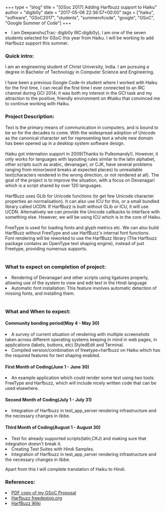 +++
type = "blog"
title = "[GSoc 2017] Adding Harfbuzz support to Haiku"
author = "digib0y"
date = "2017-05-06 22:36:57+00:00"
tags = ["haiku", "software", "GSoC2017", "students", "summerofcode", "google", "GSoC", "Google Summer of Code"] 
+++
<li>I am Deepanshu(Trac: digib0y IRC:digib0y), I am one of the seven students selected for GSoC this year from Haiku. I will be working to add Harfbuzz support this summer.</li>

<h3>Quick intro:</h3>
<p>I am an engineering student of Christ University, India. I am pursuing a degree in Bachelor of Technology in Computer Science and Engineering.
<br><br>
I have been a previous Google Code-In student where I worked with Haiku for the first time, I can recall the first time I ever connected to an IRC channel during GCI 2014; it was both my interest in the GCI task and my attraction to the positive, friendly environment on #haiku that convinced me to continue working with Haiku.
<br></p>
<h3>Project Description:</h3>
<p>Text is the primary means of communication in computers, and is bound to be so for the decades to come. With the widespread adoption of Unicode as the canonical character set for representing text a whole new domain has been opened up in a desktop system software design.<br><br>Haiku got internation support in 2009(Thanks to Pulkomandy!). However, it only works for languages with layouting rules similar to the latin alphabet, other scripts such as arabic, devanagari, or CJK, have several problems ranging from minor(word breaks at expected places) to unreadable text(characters rendered in the wrong direction, or not rendered at all). The goal of the project is to improve the situation, with a focus on Devanagari which is a script shared by over 120 languages.<br><br>HarfBuzz uses GLib for Unicode functions (to get few Unicode character properties an normalisation). It can also use ICU for this, or a small bundled library called UCDN. If HarfBuzz is built without GLib or ICU, it will use UCDN. Alternatively we can provide the Unicode callbacks to interface with something else. However, we will be using ICU which is in the core of Haiku.<br><br>FreeType is used for loading fonts and glyph metrics etc. We can also build HarfBuzz without FreeType and use HarfBuzz's internal font functions.<br>Font rendering will be reworked to use the HarfBuzz library (The Harfbuzz package contains an OpenType text shaping engine), instead of just Freetype, providing numerous supports.<br><br>
<h3>What to expect on completion of project:</h3>
<li>Rendering of  Devanagari and other scripts using ligatures properly, allowing use of the system to view and edit text in the Hindi language</li>
<li>Automatic font installation: This feature involves automatic detection of missing fonts, and installing them.</li>
<br>
<h3>What and When to expect:</h3>
<h4>Community bonding period(May 4 - May 30)</h4>
<li>A survey of current situation of rendering with multiple screenshots taken across different operating systems keeping in mind in web pages, in applications (labels, buttons, etc).StyledEdit and Terminal.
<li>Compiled version/combination of freetype+harfbuzz on Haiku which has the required features for text shaping enabled.
<h4>First Month of Coding(June 1 - June 30)</h4>
<li>An example application which could render some text using two tools: FreeType and Harfbuzz, which will include nicely written code that can be used elsewhere.
<h4>Second Month of Coding(July 1 - July 31)</h4>
<li>Integration of Harfbuzz in test_app_server rendering infrastructure and the necessary changes in libbe.
<h4>Third Month of Coding(August 1 - August 30)</h4>
<li>Test for already supported scripts(latin,CKJ) and making sure that integration doesn't break it.
<li>Creating Test Suites with Hindi Samples.
<li>Integration of Harfbuzz in test_app_server rendering infrastructure and the necessary changes in libbe.
<p>Apart from this I will complete translation of Haiku to Hindi.<p>
<h3>References:</h3>

<li><a href="/files/blog/digib0y/Harfbuzz">PDF copy of my GSoC Proposal</a>
<br>
<li><a href="https://www.freedesktop.org/wiki/Software/HarfBuzz/">Harfbuzz freedestop.org</a> 
<br>
<li><a href="https://en.wikipedia.org/wiki/HarfBuzz">HarfBuzz Wiki</a> 

